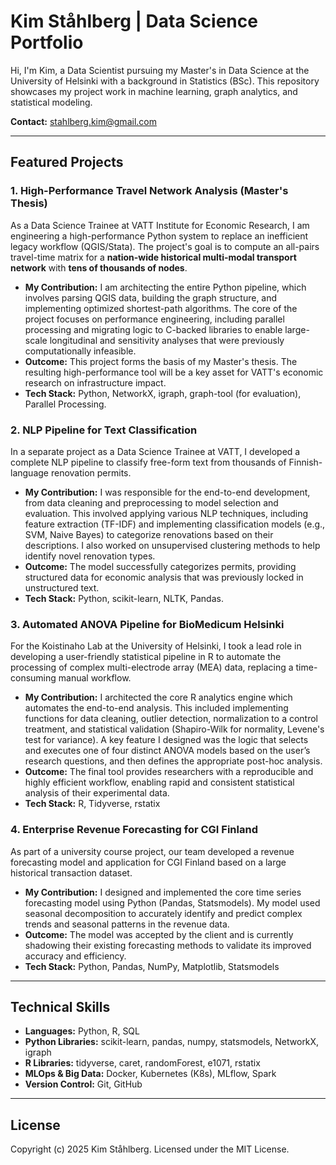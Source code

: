 # Kim Ståhlberg | Data Science Portfolio

Hi, I'm Kim, a Data Scientist pursuing my Master's in Data Science at the University of Helsinki with a background in Statistics (BSc). This repository showcases my project work in machine learning, graph analytics, and statistical modeling.

**Contact:** [stahlberg.kim@gmail.com](mailto:your.email@example.com)

---

## Featured Projects

### 1. High-Performance Travel Network Analysis (Master's Thesis)
As a Data Science Trainee at VATT Institute for Economic Research, I am engineering a high-performance Python system to replace an inefficient legacy workflow (QGIS/Stata). The project's goal is to compute an all-pairs travel-time matrix for a **nation-wide historical multi-modal transport network** with **tens of thousands of nodes**.

* **My Contribution:** I am architecting the entire Python pipeline, which involves parsing QGIS data, building the graph structure, and implementing optimized shortest-path algorithms. The core of the project focuses on performance engineering, including parallel processing and migrating logic to C-backed libraries to enable large-scale longitudinal and sensitivity analyses that were previously computationally infeasible.
* **Outcome:** This project forms the basis of my Master's thesis. The resulting high-performance tool will be a key asset for VATT's economic research on infrastructure impact.
* **Tech Stack:** Python, NetworkX, igraph, graph-tool (for evaluation), Parallel Processing.

### 2. NLP Pipeline for Text Classification
In a separate project as a Data Science Trainee at VATT, I developed a complete NLP pipeline to classify free-form text from thousands of Finnish-language renovation permits.

* **My Contribution:** I was responsible for the end-to-end development, from data cleaning and preprocessing to model selection and evaluation. This involved applying various NLP techniques, including feature extraction (TF-IDF) and implementing classification models (e.g., SVM, Naive Bayes) to categorize renovations based on their descriptions. I also worked on unsupervised clustering methods to help identify novel renovation types.
* **Outcome:** The model successfully categorizes permits, providing structured data for economic analysis that was previously locked in unstructured text.
* **Tech Stack:** Python, scikit-learn, NLTK, Pandas.

### 3. Automated ANOVA Pipeline for BioMedicum Helsinki
For the Koistinaho Lab at the University of Helsinki, I took a lead role in developing a user-friendly statistical pipeline in R to automate the processing of complex multi-electrode array (MEA) data, replacing a time-consuming manual workflow.

* **My Contribution:** I architected the core R analytics engine which automates the end-to-end analysis. This included implementing functions for data cleaning, outlier detection, normalization to a control treatment, and statistical validation (Shapiro-Wilk for normality, Levene's test for variance). A key feature I designed was the logic that selects and executes one of four distinct ANOVA models based on the user’s research questions, and then defines the appropriate post-hoc analysis.
* **Outcome:** The final tool provides researchers with a reproducible and highly efficient workflow, enabling rapid and consistent statistical analysis of their experimental data.
* **Tech Stack:** R, Tidyverse, rstatix

### 4. Enterprise Revenue Forecasting for CGI Finland
As part of a university course project, our team developed a revenue forecasting model and application for CGI Finland based on a large historical transaction dataset.

* **My Contribution:** I designed and implemented the core time series forecasting model using Python (Pandas, Statsmodels). My model used seasonal decomposition to accurately identify and predict complex trends and seasonal patterns in the revenue data.
* **Outcome:** The model was accepted by the client and is currently shadowing their existing forecasting methods to validate its improved accuracy and efficiency.
* **Tech Stack:** Python, Pandas, NumPy, Matplotlib, Statsmodels

---

## Technical Skills

* **Languages:** Python, R, SQL
* **Python Libraries:** scikit-learn, pandas, numpy, statsmodels, NetworkX, igraph
* **R Libraries:** tidyverse, caret, randomForest, e1071, rstatix
* **MLOps & Big Data:** Docker, Kubernetes (K8s), MLflow, Spark
* **Version Control:** Git, GitHub

---

## License

Copyright (c) 2025 Kim Ståhlberg. Licensed under the MIT License.
